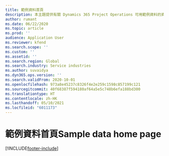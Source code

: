 ```yaml
---
title: 範例資料首頁
description: 本主題提供有關 Dynamics 365 Project Operations 可用範例資料的資訊。
author: rumant
ms.date: 06/22/2020
ms.topic: article
ms.prod: ''
audience: Application User
ms.reviewer: kfend
ms.search.scope: ''
ms.custom: ''
ms.assetid: ''
ms.search.region: Global
ms.search.industry: Service industries
ms.author: suvaidya
ms.dyn365.ops.version: ''
ms.search.validFrom: 2020-10-01
ms.openlocfilehash: 973a8e45237c8326f4e2e259c1598c857199c121
ms.sourcegitcommit: 40f68387f594180af64a5e5c748b6efa188bd300
ms.translationtype: HT
ms.contentlocale: zh-HK
ms.lasthandoff: 05/10/2021
ms.locfileid: "6011173"
---
```

# <a name="sample-data-home-page"></a><span data-ttu-id="8c0c2-103">範例資料首頁</span><span class="sxs-lookup"><span data-stu-id="8c0c2-103">Sample data home page</span></span>


[!INCLUDE[footer-include](../includes/footer-banner.md)]